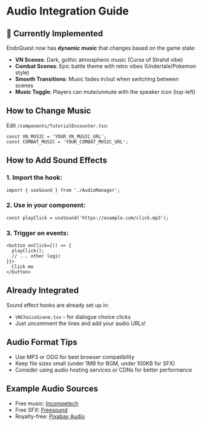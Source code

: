 # Audio Integration Guide

## 🎵 Currently Implemented

EndoQuest now has **dynamic music** that changes based on the game state:

- **VN Scenes**: Dark, gothic atmospheric music (Curse of Strahd vibe)
- **Combat Scenes**: Epic battle theme with retro vibes (Undertale/Pokemon style)
- **Smooth Transitions**: Music fades in/out when switching between scenes
- **Music Toggle**: Players can mute/unmute with the speaker icon (top-left)

## How to Change Music

Edit `/components/TutorialEncounter.tsx`:

```tsx
const VN_MUSIC = 'YOUR_VN_MUSIC_URL';
const COMBAT_MUSIC = 'YOUR_COMBAT_MUSIC_URL';
```

## How to Add Sound Effects

### 1. Import the hook:
```tsx
import { useSound } from './AudioManager';
```

### 2. Use in your component:
```tsx
const playClick = useSound('https://example.com/click.mp3');
```

### 3. Trigger on events:
```tsx
<button onClick={() => {
  playClick();
  // ... other logic
}}>
  Click me
</button>
```

## Already Integrated

Sound effect hooks are already set up in:
- `VNChoiceScene.tsx` - for dialogue choice clicks
- Just uncomment the lines and add your audio URLs!

## Audio Format Tips

- Use MP3 or OGG for best browser compatibility
- Keep file sizes small (under 1MB for BGM, under 100KB for SFX)
- Consider using audio hosting services or CDNs for better performance

## Example Audio Sources

- Free music: [Incompetech](https://incompetech.com/)
- Free SFX: [Freesound](https://freesound.org/)
- Royalty-free: [Pixabay Audio](https://pixabay.com/music/)
